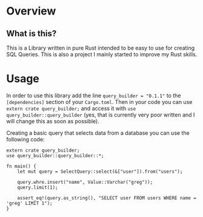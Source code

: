 # Overview
## What is this?
This is a Library written in pure Rust intended to be easy to use for creating SQL Queries.
This is also a project I mainly started to improve my Rust skills. 

# Usage
In order to use this library add the line `query_builder = "0.1.1"` to the `[dependencies]` section of your `Cargo.toml`.
Then in your code you can use `extern crate query_builder;` and access it with `use query_builder::query_builder` (yes, that is currently very poor written and I will change this as soon as possible).

Creating a basic query that selects data from a database you can use the following code: 
```
extern crate query_builder;
use query_builder::query_builder::*;

fn main() {
    let mut query = SelectQuery::select(&["user"]).from("users");

    query.whre.insert("name", Value::Varchar("greg"));
    query.limit(1);

    assert_eq!(query.as_string(), "SELECT user FROM users WHERE name = 'greg' LIMIT 1");
}
```

